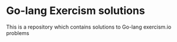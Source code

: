 # Go-lang Exercism solutions

This is a repository which contains solutions to Go-lang exercism.io problems
